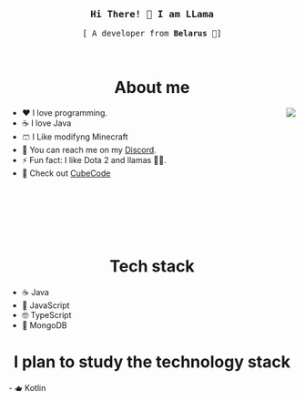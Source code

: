 <h3 align="center">
  <samp>
    Hi There! 👋 I am <b>LLama</b>
  </samp>
</h3>

<p align="center">
  <samp>
    [ A developer from <b>Belarus</b> 🥔]
  </samp>
</p>
<br/>

<h1 align="center">About me</h1>
<img align="right" src="https://i.giphy.com/media/v1.Y2lkPTc5MGI3NjExOW4wNm8zODJpZGRhb3N2YjNnenI5N3RlcTY5dnY4OGE5MXU1ZWFhaiZlcD12MV9pbnRlcm5hbF9naWZfYnlfaWQmY3Q9Zw/aNqEFrYVnsS52/giphy.gif" />

- ❤️ I love programming.
- ☕ I love Java
- 🩳 I Like modifyng Minecraft
- 📱 You can reach me on my [Discord](https://discord.gg/rdT4D3wb2z).
- ⚡ Fun fact: I like Dota 2 and llamas 🦞🦙.
- 🧊 Check out [CubeCode](https://github.com/Erfram/CubeCode)

<br/>
<br/>
<br/>
<br/>
<br/>

<h1 align="center">Tech stack</h1>

- ☕ Java
- 🥸 JavaScript
- 🤓 TypeScript
- 🥭 MongoDB

<h1 align="center">I plan to study the technology stack</h1>
- 🫖 Kotlin
